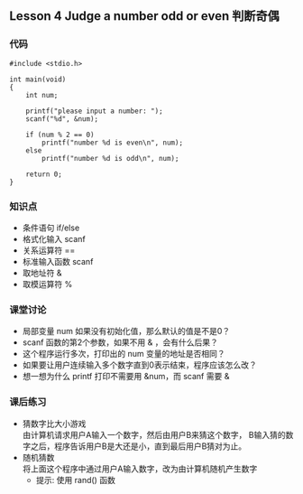 ## Lesson 4 Judge a number odd or even 判断奇偶
### 代码
	#include <stdio.h>

	int main(void)
	{
		int num;

		printf("please input a number: ");
		scanf("%d", &num);

		if (num % 2 == 0)
			printf("number %d is even\n", num);
		else	
			printf("number %d is odd\n", num);

		return 0;
	}

### 知识点
* 条件语句 if/else
* 格式化输入 scanf
* 关系运算符 ==
* 标准输入函数 scanf
* 取地址符 &
* 取模运算符 %

### 课堂讨论
* 局部变量 num 如果没有初始化值，那么默认的值是不是0？
* scanf 函数的第2个参数，如果不用 & ，会有什么后果？
* 这个程序运行多次，打印出的 num 变量的地址是否相同？
* 如果要让用户连续输入多个数字直到0表示结束，程序应该怎么改？
* 想一想为什么 printf 打印不需要用 &num，而 scanf 需要 &

### 课后练习
* 猜数字比大小游戏  
由计算机请求用户A输入一个数字，然后由用户B来猜这个数字，
B输入猜的数字之后，程序告诉用户B是大还是小，直到最后用户B猜对为止。
* 随机猜数  
将上面这个程序中通过用户A输入数字，改为由计算机随机产生数字
	- 提示: 使用 rand() 函数
